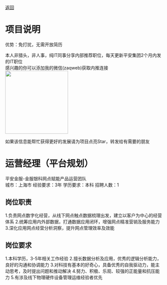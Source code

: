 [返回](../../)

# 项目说明

优势：免打扰，无需开放简历

本人非猎头，非人事，纯IT同事分享内部推荐职位，每天更新平安集团2个月内发的IT职位  
感兴趣的你可以添加我的微信(zaqweb)获取内推连接  
<img src="https://github.com/zaqweb/PA-IT-JOBS/blob/master/WechatICode.jpeg"  height="200" width="200">

如果该信息能帮忙获得更好的发展请为项目点亮Star，转发给有需要的朋友

# 运营经理（平台规划）
平安金服-金服银科网点赋能产品运营团队  
城市：上海市 经验要求：3年 学历要求：本科  招聘人数：1

## 岗位职责
1.负责网点数字化经营，从线下网点触点数据梳理出发，建立以客户为中心的经营体系
2.统筹应用内外部数据，打通数据应用闭环，增强网点精准营销及服务能力
3.深化应用网点经营分析洞察，提升网点管理效率及效能

## 岗位要求
1.本科学历，3-5年相关工作经验
2.擅长数据分析及应用，优秀的逻辑分析能力，良好的沟通和协调能力
3.对科技有基本的好奇心，具备优秀的自我驱动力，能主动思考，及时提出问题和推动解决
4.努力、积极、乐观、较强的正能量和抗压能力
5.有涉及线下物理硬件设备管理运维经验者优先




